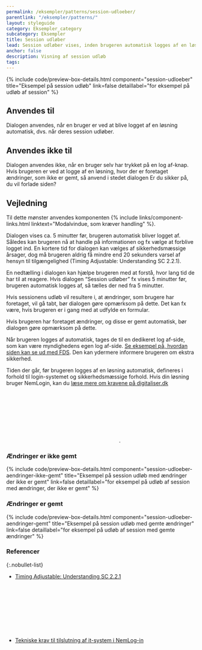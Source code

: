 ```yaml
---
permalink: /eksempler/patterns/session-udloeber/
parentlink: "/eksempler/patterns/"
layout: styleguide
category: Eksempler_category
subcategory: Eksempler
title: Session udløber
lead: Session udløber vises, inden brugeren automatisk logges af en løsning. Dialogen giver brugeren mulighed for at tage stilling til, om de vil logge af eller forblive i løsningen. 
anchor: false
description: Visning af session udløb
tags:
---
```


{% include code/preview-box-details.html component="session-udloeber" title="Eksempel på session udløb" link=false detaillabel="for eksempel på udløb af session" %}

## Anvendes til

Dialogen anvendes, når en bruger er ved at blive logget af en løsning automatisk, dvs. når deres session udløber.

## Anvendes ikke til

Dialogen anvendes ikke, når en bruger selv har trykket på en log af-knap. Hvis brugeren er ved at logge af en løsning, hvor der er foretaget ændringer, som ikke er gemt, så anvend i stedet dialogen Er du sikker på, du vil forlade siden?

## Vejledning

Til dette mønster anvendes komponenten {% include links/component-links.html linktext="Modalvindue, som kræver handling" %}.

Dialogen vises ca. 5 minutter før, brugeren automatisk bliver logget af. Således kan brugeren nå at handle på informationen og fx vælge at forblive logget ind. En kortere tid for dialogen kan vælges af sikkerhedsmæssige årsager, dog må brugeren aldrig få mindre end 20 sekunders varsel af hensyn til tilgængelighed (Timing Adjustable: Understanding SC 2.2.1).

En nedtælling i dialogen kan hjælpe brugeren med at forstå, hvor lang tid de har til at reagere. Hvis dialogen “Session udløber” fx vises 5 minutter før, brugeren automatisk logges af, så tælles der ned fra 5 minutter. 

Hvis sessionens udløb vil resultere i, at ændringer, som brugere har foretaget, vil gå tabt, bør dialogen gøre opmærksom på dette. Det kan fx være, hvis brugeren er i gang med at udfylde en formular. 

Hvis brugeren har foretaget ændringer, og disse er gemt automatisk, bør dialogen gøre opmærksom på dette.

Når brugeren logges af automatisk, tages de til en dedikeret log af-side, som kan være myndighedens egen log af-side. <a href="/pages/eksempler/logget-af/?r=/eksempler/patterns/session-udloeber/">Se eksempel på, hvordan siden kan se ud med FDS</a>. Den kan ydermere informere brugeren om ekstra sikkerhed.

Tiden der går, før brugeren logges af en løsning automatisk, defineres i forhold til login-systemet og sikkerhedsmæssige forhold. Hvis din løsning bruger NemLogin, kan du <a href="https://www.digitaliser.dk/resource/2553483" class="icon-link">læse mere om kravene på digitaliser.dk<svg class="icon-svg" focusable="false" aria-hidden="true"><use xlink:href="#open-in-new"></use></svg></a>.

### Ændringer er ikke gemt

{% include code/preview-box-details.html component="session-udloeber-aendringer-ikke-gemt" title="Eksempel på session udløb med ændringer der ikke er gemt" link=false detaillabel="for eksempel på udløb af session med ændringer, der ikke er gemt" %}

### Ændringer er gemt

{% include code/preview-box-details.html component="session-udloeber-aendringer-gemt" title="Eksempel på session udløb med gemte ændringer" link=false detaillabel="for eksempel på udløb af session med gemte ændringer" %}

### Referencer

{:.nobullet-list}
- <a href="https://www.w3.org/TR/UNDERSTANDING-WCAG20/time-limits-required-behaviors.html" class="icon-link">Timing Adjustable:
Understanding SC 2.2.1<svg class="icon-svg" focusable="false" aria-hidden="true"><use xlink:href="#open-in-new"></use></svg></a>
- <a href="https://www.digitaliser.dk/resource/2553483" class="icon-link">Tekniske krav til tilslutning af it-system i NemLog-in<svg class="icon-svg" focusable="false" aria-hidden="true"><use xlink:href="#open-in-new"></use></svg></a>

